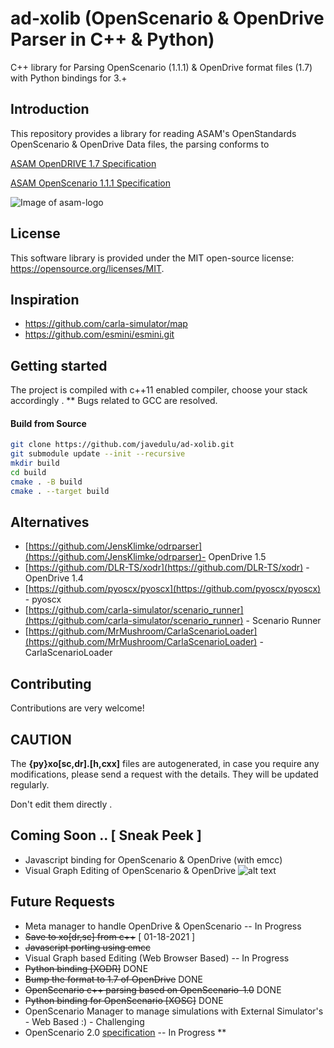 
# ad-xolib (OpenScenario & OpenDrive Parser in C++ & Python)
C++ library for Parsing OpenScenario (1.1.1) & OpenDrive format files (1.7) with Python bindings for 3.+ 

## Introduction <a name="introduction"></a>

This repository provides a library for reading ASAM's OpenStandards OpenScenario & OpenDrive Data files, the parsing conforms to

[ASAM OpenDRIVE 1.7
Specification](https://www.asam.net/index.php?eID=dumpFile&t=f&f=4422&token=e590561f3c39aa2260e5442e29e93f6693d1cccd)

[ASAM OpenScenario 1.1.1
Specification](https://www.asam.net/index.php?eID=dumpFile&t=f&f=4596&token=55bca7d8439f2bae072c4dffd1ee544a6d76b786)

![Image of asam-logo](https://www.asam.net/typo3conf/ext/asam_cms/Resources/Public/Images/asam-logo.svg)

## License <a name="license"></a>

This software library is provided under the MIT open-source license: https://opensource.org/licenses/MIT.

## Inspiration <a name="inspiration"></a>


- https://github.com/carla-simulator/map
- https://github.com/esmini/esmini.git


## Getting started <a name="started"></a>
The project is compiled with c++11 enabled compiler, choose your stack accordingly .
** Bugs related to GCC are resolved. 

#### Build from Source <a name="build"></a>

```bash
git clone https://github.com/javedulu/ad-xolib.git
git submodule update --init --recursive 
mkdir build
cd build
cmake . -B build
cmake . --target build
```

## Alternatives <a name="alternatives"></a>
- [https://github.com/JensKlimke/odrparser](https://github.com/JensKlimke/odrparser)- OpenDrive 1.5 
- [https://github.com/DLR-TS/xodr](https://github.com/DLR-TS/xodr) - OpenDrive 1.4
- [https://github.com/pyoscx/pyoscx](https://github.com/pyoscx/pyoscx) - pyoscx
- [https://github.com/carla-simulator/scenario_runner](https://github.com/carla-simulator/scenario_runner) - Scenario Runner
- [https://github.com/MrMushroom/CarlaScenarioLoader](https://github.com/MrMushroom/CarlaScenarioLoader) - CarlaScenarioLoader

## Contributing <a name="contributing"></a>
Contributions are very welcome!

## CAUTION <a name="caution"></a>

The <b>{py}xo[sc,dr].[h,cxx]</b> files are autogenerated, in case you require any modifications, please send a request with the details. They will be updated regularly.

Don't edit them directly .

## Coming Soon .. [ Sneak Peek ] 
 - Javascript binding for OpenScenario & OpenDrive (with emcc)
 - Visual Graph Editing of OpenScenario & OpenDrive 
 ![alt text](https://github.com/javedulu/ad-xolib/blob/master/nodes.png?raw=true)
 
## Future Requests <a name="future"></a>
 - Meta manager to handle OpenDrive & OpenScenario -- In Progress
 - ~~Save to xo[dr,sc] from c++~~ [ 01-18-2021 ] 
 - ~~Javascript porting using emcc~~
 - Visual Graph based Editing (Web Browser Based) -- In Progress
 - ~~Python binding [XODR]~~ DONE
 - ~~Bump the format to 1.7 of OpenDrive~~ DONE
 - ~~OpenScenario c++ parsing based on OpenScenario-1.0~~ DONE
 - ~~Python binding for OpenScenario [XOSC]~~ DONE
 - OpenScenario Manager to manage simulations with External Simulator's - Web Based :) - Challenging
 - OpenScenario 2.0 [specification](https://asam-ev.github.io/public_release_candidate/asam-openscenario/2.0.0/welcome.html) -- In Progress **

